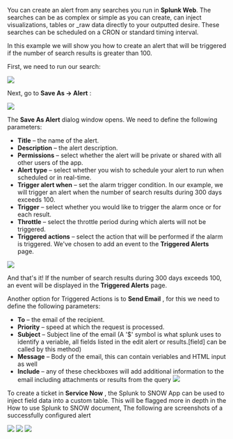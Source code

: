 You can create an alert from any searches you run in  **Splunk Web**. The searches can be as complex or simple as you can create, can inject visualizations, tables or \_raw data directly to your outputted desire. These searches can be scheduled on a CRON or standard timing interval.

 In this example we will show you how to create an alert that will be triggered if the number of search results is greater than 100.

First, we need to run our search:

![](https://github.com/gdcorp-infosec/security-detections-framework/blob/main/documentation/splunk_search_for_an_alert.jpeg)

Next, go to  **Save As -> Alert** :

![](https://github.com/gdcorp-infosec/security-detections-framework/blob/main/documentation/save_alert.jpg)

The  **Save As Alert**  dialog window opens. We need to define the following parameters:

- **Title**  – the name of the alert.
- **Description**  – the alert description.
- **Permissions**  – select whether the alert will be private or shared with all other users of the app.
- **Alert type**  – select whether you wish to schedule your alert to run when scheduled or in real-time.
- **Trigger alert when**  – set the alarm trigger condition. In our example, we will trigger an alert when the number of search results during 300 days exceeds 100.
- **Trigger**  – select whether you would like to trigger the alarm once or for each result.
- **Throttle**  – select the throttle period during which alerts will not be triggered.
- **Triggered actions**  – select the action that will be performed if the alarm is triggered. We&#39;ve chosen to add an event to the  **Triggered Alerts**  page.

![](https://github.com/gdcorp-infosec/security-detections-framework/blob/main/documentation/Alert%20Peram.jpg)

And that&#39;s it! If the number of search results during 300 days exceeds 100, an event will be displayed in the  **Triggered Alerts**  page.

 Another option for Triggered Actions is to **Send Email** , for this we need to define the following parameters:

- **To**  – the email of the recipient.
- **Priority**  – speed at which the request is processed.
- **Subject** – Subject line of the email (A &#39;$&#39; symbol is what splunk uses to identify a veriable, all fields listed in the edit alert or results.[field] can be called by this method)
- **Message** – Body of the email, this can contain veriables and HTML input as well
- **Include** – any of these checkboxes will add additional information to the email including attachments or results from the query ![](https://github.com/gdcorp-infosec/security-detections-framework/blob/main/documentation/SNOW%20settings%201.png)

To create a ticket in **Service Now** , the Splunk to SNOW App can be used to inject field data into a custom table. This will be flagged more in depth in the How to use Splunk to SNOW document, The following are screenshots of a successfully configured alert

![](https://github.com/gdcorp-infosec/security-detections-framework/blob/main/documentation/Snow%20settings%202.png)
![](https://github.com/gdcorp-infosec/security-detections-framework/blob/main/documentation/Snow%20settings%203.png)
![](https://github.com/gdcorp-infosec/security-detections-framework/blob/main/documentation/snow%20settings%204.png)
